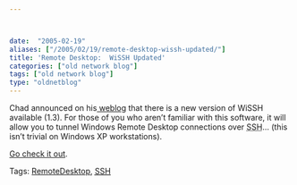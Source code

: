 ```yaml
---



date:  "2005-02-19"
aliases: ["/2005/02/19/remote-desktop-wissh-updated/"]
title: 'Remote Desktop:  WiSSH Updated'
categories: ["old network blog"]
tags: ["old network blog"]
type: "oldnetblog"
---
```

Chad announced on his<a href="http://www.pirate-king.com/episode/555"> weblog</a> that there is a new version of WiSSH available (1.3).  For those of you who aren&#8217;t familiar with this software, it will allow you to tunnel Windows Remote Desktop connections over <acronym title="Secure SHell">SSH</acronym>&#8230;  (this isn&#8217;t trivial on Windows XP workstations).


<a href="http://www.wissh.com/">Go check it out</a>.


Tags: <a href="http://technorati.com/tag/RemoteDesktop" title="See the Technorati tag page for 'RemoteDesktop'." rel="tag">RemoteDesktop</a>, <a href="http://technorati.com/tag/SSH" title="See the Technorati tag page for 'SSH'." rel="tag"><acronym title="Secure SHell">SSH</acronym></a>



